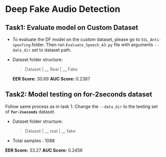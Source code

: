 # Deep Fake Audio Detection

## Task1: Evaluate model on Custom Dataset

* To evaluate the DF model on the custom dataset, please go to `SSL_Anti-spoofing` folder. Then run `Evaluate_Speech_A3.py` file with arguments `--data_dir` set to dataset path.
* Dataset folder structure:

  > Dataset
  > | __ Real
  > | __ Fake
  >

  **EER Score:** 30.69
  **AUC Score:** 0.2387

## Task2: Model testing on for-2seconds dataset

Follow same process as in task 1. Change the `--data_dir` to the testing set of **`for-2seconds`** dataset.

* Dataset folder structure:

  > Dataset
  > | __ real
  > | __ fake
  >
* Total samples : 1088

**EER Score:** 33.27
**AUC Score:** 0.2456
